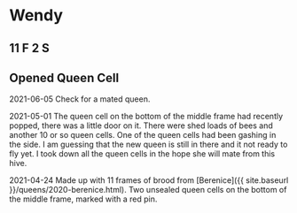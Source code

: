 # Wendy
## 11 F 2 S
## Opened Queen Cell

2021-06-05 Check for a mated queen.

2021-05-01 The queen cell on the bottom of the middle frame had recently popped, there was a little door on it.  There were shed loads of bees and another 10 or so queen cells.  One of the queen cells had been gashing in the side.  I am guessing that the new queen is still in there and it not ready to fly yet.  I took down all the queen cells in the hope she will mate from this hive.

2021-04-24 Made up with 11 frames of brood from [Berenice]({{ site.baseurl }}/queens/2020-berenice.html).   Two unsealed queen cells on the bottom of the middle frame, marked with a red pin.
